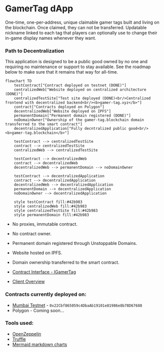 # GamerTag dApp

One-time, one-per-address, unique claimable gamer tags built and living on the blockchain. Once claimed, they can not be transferred.
Updatable nickname linked to each tag that players can optionally use to change their in-game display names whenever they want.

### Path to Decentralization
This application is designed to be a public good owned by no one and requiring no maintenance or support to stay available. 
See the roadmap below to make sure that it remains that way for all-time. 
```mermaid
flowchart TD
	testContract["Contract deployed on testnet (DONE)"]
	centralizedWeb["Website deployed on centralized architecture (DONE)"]
	centralizedTestSite["Test site deployed (DONE)<br/>Centralized frontend with decentralized backend<br/><b>gamer-tag.xyz</b>"]
	contract["Contracts deployed on Polygon"]
	decentralizedWeb["Website deployed on IPFS"]
	permanentDomain["Permanent domain registered (DONE)"]
	noDomainOwner["Ownership of the gamer-tag.blockchain domain transferred to the smart contract"]
	decentralizedApplication["Fully decntralized public good<br/><b>gamer-tag.blockchain</b>"]
	
	testContract --> centralizedTestSite
	contract --> centralizedTestSite
	centralizedWeb --> centralizedTestSite
	
	testContract --> decentralizedWeb
	contract --> decentralizedWeb
	decentralizedWeb --> permanentDomain --> noDomainOwner
	
	testContract --> decentralizedApplication
	contract --> decentralizedApplication
	decentralizedWeb --> decentralizedApplication
	permanentDomain --> decentralizedApplication
	noDomainOwner --> decentralizedApplication
	
	style testContract fill:#42b983
	style centralizedWeb fill:#42b983
	style centralizedTestSite fill:#42b983
	style permanentDomain fill:#42b983
```
- No proxies, immutable contract. 
- No contract owner.
- Permanent domain registered through Unstoppable Domains.
- Website hosted on IPFS. 
- Domain ownership transferred to the smart contract.

- [Contract Interface - IGamerTag](contracts/IGamerTag.sol)
- [Client Overview](client/README.md)

### Contracts currently deployed on:
- [Mumbai Testnet](https://mumbai.polygonscan.com/address/0x22Cbf865059c4DbaAb19101e81986e8b78D67688) - `0x22Cbf865059c4DbaAb19101e81986e8b78D67688`
- Polygon - Coming soon...

### Tools used:
- [OpenZeppelin](https://docs.openzeppelin.com/contracts/4.x/)
- [Truffle](https://trufflesuite.com/)
- [Mermaid markdown charts](https://mermaid-js.github.io/mermaid/#/flowchart)
